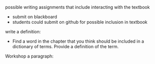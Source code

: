 

possible writing assignments that include interacting with the textbook

- submit on blackboard
- students could submit on github for possible inclusion in textbook

write a definition:

- Find a word in the chapter that you think should be included in a dictionary of terms. Provide a definition of the term.


Workshop a paragraph:




